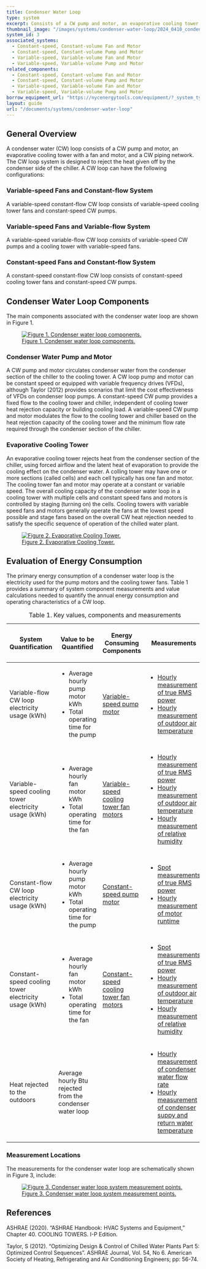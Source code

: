 ```yaml
---
title: Condenser Water Loop
type: system
excerpt: Consists of a CW pump and motor, an evaporative cooling tower with a fan and motor, and a CW piping network.
thumbnail_image: "/images/systems/condenser-water-loop/2024_0410_condenser water loop system_thumbnail.jpeg"
system_id: 3
associated_systems:
  - Constant-speed, Constant-volume Fan and Motor
  - Constant-speed, Constant-volume Pump and Motor
  - Variable-speed, Variable-volume Fan and Motor
  - Variable-speed, Variable-volume Pump and Motor
related_components:
  - Constant-speed, Constant-volume Fan and Motor
  - Constant-speed, Constant-volume Pump and Motor
  - Variable-speed, Variable-volume Fan and Motor
  - Variable-speed, Variable-volume Pump and Motor
borrow_equipment_url: "https://nycenergytools.com/equipment/?_system_type=condenser-water-loop"
layout: guide
url: "/documents/systems/condenser-water-loop"
---
```


## General Overview

A condenser water (CW) loop consists of a CW pump and motor, an evaporative cooling tower with a fan and motor, and a CW piping network. The CW loop system is designed to reject the heat given off by the condenser side of the chiller. A CW loop can have the following configurations:

<h3>Variable-speed Fans and Constant-flow System</h3>

A variable-speed constant-flow CW loop consists of variable-speed cooling tower fans and constant-speed CW pumps. 

<h3>Variable-speed Fans and Variable-flow System</h3>

A variable-speed variable-flow CW loop consists of variable-speed CW pumps and a cooling tower with variable-speed fans. 

<h3>Constant-speed Fans and Constant-flow System</h3>

A constant-speed constant-flow CW loop consists of constant-speed cooling tower fans and constant-speed CW pumps.

## Condenser Water Loop Components

The main components associated with the condenser water loop are shown in Figure 1.

<a href="/images/systems/condenser-water-loop/2024_0425_CW system_figure 1 updated.jpg">
<figure class="figure">
  <img src="/images/systems/condenser-water-loop/2024_0425_CW system_figure 1 updated.jpg" class="figure-img img-fluid rounded" alt="Figure 1. Condenser water loop components.">
  <figcaption class="figure-caption text-left">Figure 1. Condenser water loop components.</figcaption>
</figure>
</a>

### Condenser Water Pump and Motor
A CW pump and motor circulates condenser water from the condenser section of the chiller to the cooling tower. A CW loop pump and motor can be constant speed or equipped with variable frequency drives (VFDs), although Taylor (2012) provides scenarios that limit the cost effectiveness of VFDs on condenser loop pumps. 
A constant-speed CW pump provides a fixed flow to the cooling tower and chiller, independent of cooling tower heat rejection capacity or building cooling load. A variable-speed CW pump and motor modulates the flow to the cooling tower and chiller based on the heat rejection capacity of the cooling tower and the minimum flow rate required through the condenser section of the chiller.


### Evaporative Cooling Tower

An evaporative cooling tower rejects heat from the condenser section of the chiller, using forced airflow and the latent heat of evaporation to provide the cooling effect on the condenser water. A colling tower may have one or more sections (called cells) and each cell typically has one fan and motor. The cooling tower fan and motor may operate at a constant or variable speed. 
The overall cooling capacity of the condenser water loop in a cooling tower with multiple cells and constant speed fans and motors is controlled by staging (turning on) the cells. Cooling towers with variable speed fans and motors generally operate the fans at the lowest speed possible and stage fans based on the overall CW heat rejection needed to satisfy the specific sequence of operation of the chilled water plant. 

<a href="/images/systems/condenser-water-loop/2024_0509_CW system_figure 2 updated.jpg">
<figure class="figure">
  <img src="/images/systems/condenser-water-loop/2024_0509_CW system_figure 2 updated.jpg" class="figure-img img-fluid rounded" alt="Figure 2. Evaporative Cooling Tower.">
  <figcaption class="figure-caption text-left">Figure 2. Evaporative Cooling Tower.</figcaption>
</figure>
</a>

## Evaluation of Energy Consumption

The primary energy consumption of a condenser water loop is the electricity used for the pump motors and the cooling tower fans. Table 1 provides a summary of system component measurements and value calculations needed to quantify the annual energy consumption and operating characteristics of a CW loop.

<table>
    <caption>Table 1. Key values, components and measurements</caption>
    <thead>
        <tr>
            <th>
                <p><strong>System Quantification</strong></p>
            </th>
            <th>
                <p><strong>Value to be Quantified</strong></p>
            </th>
            <th>
                <p><strong>Energy Consuming Components</strong></p>
            </th>
            <th>
                <p><strong>Measurements</strong></p>
            </th>
        </tr>
    </thead>
    <tbody>
        <tr>
            <td>
                <p>Variable-flow CW loop electricity usage (kWh)</p>
            </td>
            <td>
                <ul>
                    <li>Average hourly pump motor kWh</li>
                    <li>Total operating time for the pump</li>
                </ul>
            </td>
            <td>
                <p><a href="/documents/components/variable-speed-variable-volume-pump-and-motor">Variable-speed pump motor</a></p>
            </td>
            <td>
                <ul>
                    <li><a href="/documents/measurement-technique/true-rms-power">Hourly measurement of true RMS power</a></li> 
                    <li><a href="/documents/measurement-technique/outside-air-temperature">Hourly measurement of outdoor air temperature</a></li>
                </ul>
            </td>
        </tr>
        <tr>
            <td>
                <p>Variable-speed cooling tower electricity usage (kWh)</p>
            </td>
            <td>
                <ul>
                    <li>Average hourly fan motor kWh</li>
                    <li>Total operating time for the fan</li>
                </ul>
            </td>
            <td>
                <p><a href="/documents/components/variable-speed-variable-volume-fan-and-motor">Variable-speed cooling tower fan motors</a></p>
            </td>
            <td>
                <ul>
                    <li><a href="/documents/measurement-technique/true-rms-power">Hourly measurement of true RMS power</a></li> 
                    <li><a href="/documents/measurement-technique/outside-air-temperature">Hourly measurement of outdoor air temperature</a></li>
                    <li><a href="/documents/measurement-technique/relative-humidity">Hourly measurement of relative humidity</a></li>
                </ul>
            </td>
        </tr>
        <tr>
            <td>
                <p>Constant-flow CW loop electricity usage (kWh)</p>
            </td>
            <td>
                <ul>
                    <li>Average hourly pump motor kWh</li>
                    <li>Total operating time for the pump</li>
                </ul>
            </td>
            <td>
                <p><a href="/documents/components/constant-speed-constant-volume-pump-motor">Constant-speed pump motor</a></p>
            </td>
            <td>
                <ul>
                    <li><a href="/documents/measurement-technique/electrical-spot-measurement">Spot measurements of true RMS power</a></li> 
                    <li><a href="/documents/measurement-technique/motor-runtime">Hourly measurement of motor runtime</a></li>
                </ul>
            </td>
        </tr>
        <tr>
            <td>
                <p>Constant-speed cooling tower electricity usage (kWh)</p>
            </td>
            <td>
                <ul>
                    <li>Average hourly fan motor kWh</li>
                    <li>Total operating time for the fan</li>
                </ul>
            </td>
            <td>
                <p><a href="/documents/components/constant-speed-constant-volume-fan-and-motor">Constant-speed cooling tower fan motors</a></p>
            </td>
            <td>
                <ul>
                    <li><a href="/documents/measurement-technique/electrical-spot-measurement">Spot measurements of true RMS power</a></li>
                    <li><a href="/documents/measurement-technique/outside-air-temperature">Hourly measurement of outdoor air temperature</a></li>
                    <li><a href="/documents/measurement-technique/relative-humidity">Hourly measurement of relative humidity</a></li>
                </ul>
            </td>
        </tr>
        <tr>
            <td>
                <p>Heat rejected to the outdoors</p>
            </td>
            <td>
                <p>Average hourly Btu rejected from the condenser water loop</p>
            </td>
            <td>
            </td>
            <td>
                <ul>
                    <li><a href="/documents/measurement-technique/water-flow-rate">Hourly measurement of condenser water flow rate</a></li> 
                    <li><a href="/documents/measurement-technique/pipe-surface-water-temperature">Hourly measurement of condenser suppy and return water temperature</a></li>
                </ul>
            </td>
        </tr>
    </tbody>
</table>

### Measurement Locations

The measurements for the condenser water loop are schematically shown in Figure 3, include:

<a href="/images/systems/condenser-water-loop/2024_0502_CW system_figure 3 updated.jpg">
<figure class="figure">
  <img src="/images/systems/condenser-water-loop/2024_0502_CW system_figure 3 updated.jpg" class="figure-img img-fluid rounded" alt="Figure 3. Condenser water loop system measurement points.">
  <figcaption class="figure-caption text-left">Figure 3. Condenser water loop system measurement points.</figcaption>
</figure>
</a>

## References
<!-- Must have emty line after the opeing div tag. If we use a numbered list to relate to in text citations, remove the div  -->
<div class="references">

ASHRAE (2020). “ASHRAE Handbook: HVAC Systems and Equipment,” Chapter 40. COOLING TOWERS. I-P Edition.

Taylor, S (2012). “Optimizing Design & Control of Chilled Water Plants Part 5: Optimized Control Sequences”. ASHRAE Journal, Vol. 54, No 6. American Society of Heating, Refrigerating and Air Conditioning Engineers; pp: 56-74.

</div>